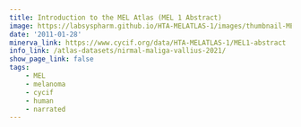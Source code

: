 ```yaml
---
title: Introduction to the MEL Atlas (MEL 1 Abstract)
image: https://labsyspharm.github.io/HTA-MELATLAS-1/images/thumbnail-MEL1-abstract.jpg
date: '2011-01-28'
minerva_link: https://www.cycif.org/data/HTA-MELATLAS-1/MEL1-abstract
info_link: /atlas-datasets/nirmal-maliga-vallius-2021/
show_page_link: false
tags:
    - MEL
    - melanoma
    - cycif
    - human
    - narrated
---
```

